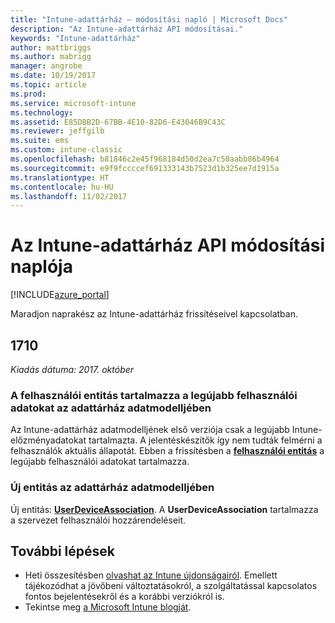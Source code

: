 ```yaml
---
title: "Intune-adattárház – módosítási napló | Microsoft Docs"
description: "Az Intune-adattárház API módosításai."
keywords: "Intune-adattárház"
author: mattbriggs
ms.author: mabrigg
manager: angrobe
ms.date: 10/19/2017
ms.topic: article
ms.prod: 
ms.service: microsoft-intune
ms.technology: 
ms.assetid: E85DBB2D-67BB-4E10-82D6-E43046B9C43C
ms.reviewer: jeffgilb
ms.suite: ems
ms.custom: intune-classic
ms.openlocfilehash: b81846c2e45f968184d50d2ea7c50aabb86b4964
ms.sourcegitcommit: e9f9fccccef691333143b7523d1b325ee7d1915a
ms.translationtype: HT
ms.contentlocale: hu-HU
ms.lasthandoff: 11/02/2017
---
```

# <a name="change-log-for-the-intune-data-warehouse-api"></a>Az Intune-adattárház API módosítási naplója

[!INCLUDE[azure_portal](./includes/azure_portal.md)]

Maradjon naprakész az Intune-adattárház frissítéseivel kapcsolatban.

## <a name="1710"></a>1710
_Kiadás dátuma: 2017. október_

### <a name="user-entity-contains-latest-user-data-in-data-warehouse-data-model----1544273---"></a>A felhasználói entitás tartalmazza a legújabb felhasználói adatokat az adattárház adatmodelljében <!-- 1544273 -->

Az Intune-adattárház adatmodelljének első verziója csak a legújabb Intune-előzményadatokat tartalmazta. A jelentéskészítők így nem tudták felmérni a felhasználók aktuális állapotát. Ebben a frissítésben a [**felhasználói entitás**](reports-ref-user.md) a legújabb felhasználói adatokat tartalmazza.

### <a name="new-entity-in-the-in-data-warehouse-data-model----1479526---"></a>Új entitás az adattárház adatmodelljében <!-- 1479526 -->

Új entitás: [**UserDeviceAssociation**](reports-ref-user-device.md). A **UserDeviceAssociation** tartalmazza a szervezet felhasználói hozzárendeléseit.

## <a name="next-steps"></a>További lépések
 - Heti összesítésben [olvashat az Intune újdonságairól](whats-new.md). Emellett tájékozódhat a jövőbeni változtatásokról, a szolgáltatással kapcsolatos fontos bejelentésekről és a korábbi verziókról is. 
 - Tekintse meg [a Microsoft Intune blogját](http://go.microsoft.com/fwlink/?LinkID=273882).